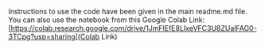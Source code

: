 Instructions to use the code have been given in the main readme.md file. 
You can also use the notebook from this Google Colab Link: [https://colab.research.google.com/drive/1JmFlEfE8LIxeVFC3U8ZUalFAG0-3TCpg?usp=sharing](Colab Link)
